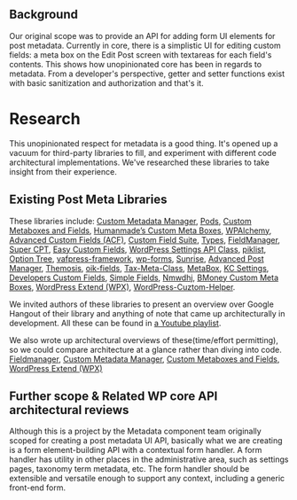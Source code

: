 ## Background

Our original scope was to provide an API for adding form UI elements for post metadata. Currently in core, there is a simplistic UI for editing custom fields: a meta box on the Edit Post screen with textareas for each field's contents. This shows how unopinionated core has been in regards to metadata. From a developer's perspective, getter and setter functions exist with basic sanitization and authorization and that's it.

# Research

This unopinionated respect for metadata is a good thing. It's opened up a vacuum for third-party libraries to fill, and experiment with different code architectural implementations. We've researched these libraries to take insight from their experience.

## Existing Post Meta Libraries

These libraries include: [Custom Metadata Manager](https://github.com/Automattic/custom-metadata), [Pods](http://wordpress.org/plugins/pods/), [Custom Metaboxes and Fields](https://github.com/jaredatch/Custom-Metaboxes-and-Fields-for-WordPress), [Humanmade’s Custom Meta Boxes](https://github.com/humanmade/Custom-Meta-Boxes), [WPAlchemy](https://github.com/farinspace/wpalchemy), [Advanced Custom Fields (ACF)](http://wordpress.org/plugins/advanced-custom-fields/), [Custom Field Suite](http://wordpress.org/plugins/custom-field-suite/), [Types](http://wordpress.org/plugins/types/), [FieldManager](http://fieldmanager.org/), [Super CPT](https://github.com/mboynes/super-cpt), [Easy Custom Fields](http://wordpress.org/plugins/easy-custom-fields/), [WordPress Settings API Class](https://github.com/tareq1988/wordpress-settings-api-class), [piklist](http://wordpress.org/plugins/piklist/), [Option Tree](https://github.com/valendesigns/option-tree), [vafpress-framework](http://vafpress.com/vafpress-framework/), [wp-forms](https://github.com/jbrinley/wp-forms), [Sunrise](https://bitbucket.org/newclarity/sunrise-1), [Advanced Post Manager](http://wordpress.org/plugins/advanced-post-manager/), [Themosis](http://www.themosis.com/), [oik-fields](http://www.oik-plugins.com/oik-plugins/oik-fields-custom-post-type-field-apis/), [Tax-Meta-Class](https://github.com/bainternet/Tax-Meta-Class), [MetaBox](https://github.com/rilwis/meta-box), [KC Settings](http://wordpress.org/plugins/kc-settings/), [Developers Custom Fields](http://wordpress.org/plugins/developers-custom-fields/), [Simple Fields](http://wordpress.org/plugins/simple-fields/), [Nmwdhj](http://wordpress.org/plugins/momtaz-nmwdhj/), [BMoney Custom Meta Boxes](http://briandichiara.com/code/custom-meta-boxes/), [WordPress Extend (WPX)](https://bitbucket.org/alkah3st/wp-extend), [WordPress-Cuztom-Helper](https://github.com/Gizburdt/Wordpress-Cuztom-Helper).

We invited authors of these libraries to present an overview over Google Hangout of their library and anything of note that came up architecturally in development. All these can be found in [a Youtube playlist](https://www.youtube.com/playlist?list=PL3VvzYmI35PD9tDw0WlHYNoe7DVd4nfal).

We also wrote up architectural overviews of these(time/effort permitting), so we could compare architecture at a glance rather than diving into code. [Fieldmanager](postmeta-library-architectural-reviews/fieldmanager.md), [Custom Metadata Manager](postmeta-library-architectural-reviews/custom-metadata-manager.md), [Custom Metaboxes and Fields](postmeta-library-architectural-reviews/cuztom-helper.md), [WordPress Extend (WPX)](postmeta-library-architectural-reviews/wp-extend.md)

## Further scope & Related WP core API architectural reviews

Although this is a project by the Metadata component team originally scoped for creating a post metadata UI API, basically what we are creating is a form element-building API with a contextual form handler. A form handler has utility in other places in the administrative area, such as settings pages, taxonomy term metadata, etc. The form handler should be extensible and versatile enough to support any context, including a generic front-end form.